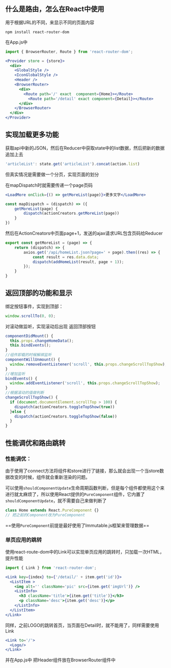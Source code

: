 ## 什么是路由，怎么在React中使用

用于根据URL的不同，来显示不同的页面内容

```shell
npm install react-router-dom
```

在App.js中

```jsx
import { BrowserRouter, Route } from 'react-router-dom';

<Provider store = {store}>
  <div>
    <GlobalStyle />
    <IconGlobalStyle />
    <Header />
    <BrowserRouter>
      <div>
        <Route path='/' exact  component={Home}></Route>
	      <Route path='/detail' exact component={Detail}></Route>
      </div>
    </BrowserRouter>
  </div>
</Provider>
```

## 实现加载更多功能

获取api中新的JSON，然后在Reducer中获取state中的list数据，然后把新的数据追加上去

```jsx
'articleList': state.get('articleList').concat(action.list)
```

但真实情况是需要做一个分页，实现页面的划分

在mapDispatch时就需要传递一个page页码

```jsx
<LoadMore onClick={() => getMoreList(page)}>更多文字</LoadMore>

const mapDispatch = (dispatch) => ({
	getMoreList(page) {
		dispatch(actionCreators.getMoreList(page))
	}
})
```

然后在ActionCreators中页面page+1，发送的ajax请求URL包含页码给Reducer

```jsx
export const getMoreList = (page) => {
	return (dispatch) => {
		axios.get('/api/homeList.json?page=' + page).then((res) => {
			const result = res.data.data;
			dispatch(addHomeList(result, page + 1));
		});
	}
}
```

## 返回顶部的功能和显示

绑定按钮事件，实现到顶部：

```jsx
window.scrollTo(0, 0);
```

对滚动做监听，实现滚动后出现 返回顶部按钮

```jsx
componentDidMount() {
  this.props.changeHomeData();
  this.bindEvents();
}
//组件卸载的时候解绑监听
componentWillUnmount() {
  window.removeEventListener('scroll', this.props.changeScrollTopShow);
}
//增加监听
bindEvents() {
  window.addEventListener('scroll', this.props.changeScrollTopShow);
}
//根据滚动的值做判断
changeScrollTopShow() {
  if (document.documentElement.scrollTop > 100) {
    dispatch(actionCreators.toggleTopShow(true))
  }else {
    dispatch(actionCreators.toggleTopShow(false))
  }
}
```

## 性能调优和路由跳转

### 性能调优：

由于使用了connect方法将组件和store进行了链接，那么就会出现一个当store数据改变的时候，组件就会重新渲染的问题。

可以使用`shouldComponentUpdate`生命周期函数判断，但是每个组件都使用这个来进行就太麻烦了，所以使用React提供的`PureComponent`组件，它内置了`shouldComponentUpdate`，就不需要自己来做判断了

```jsx
class Home extends React.PureComponent {}
// 把之前的Component改为PureComponent
```

==使用`PureComponent`前提是最好使用了Immutable.js框架来管理数据==

### 单页应用的跳转

使用react-route-dom中的Link可以实现单页应用的跳转时，只加载一次HTML，提升性能

```jsx
import { Link } from 'react-router-dom';

<Link key={index} to={'/detail/' + item.get('id')}>
  <ListItem >
    <img alt='' className='pic' src={item.get('imgUrl')} />
    <ListInfo>
      <h3 className='title'>{item.get('title')}</h3>
      <p className='desc'>{item.get('desc')}</p>
    </ListInfo>
  </ListItem>
</Link>
```

同样，之前LOGO的跳转首页，当页面在Detail时，就不能用了，同样需要使用Link

```jsx
<Link to='/'>
  <Logo/>
</Link>
```

并在App.js中 把Header组件放在BrowserRouter组件中


